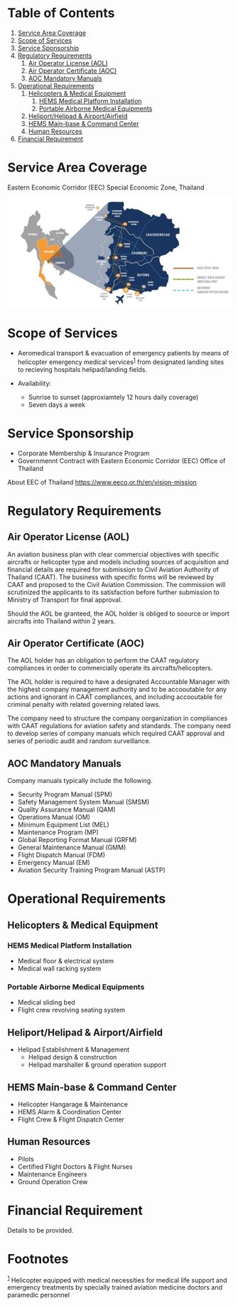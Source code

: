 
# Table of Contents

1.  [Service Area Coverage](#org964dd8b)
2.  [Scope of Services](#orge56c2a6)
3.  [Service Sponsorship](#org9409c14)
4.  [Regulatory Requirements](#org524fe9c)
    1.  [Air Operator License (AOL)](#org3bd7379)
    2.  [Air Operator Certificate (AOC)](#org87ba2d4)
    3.  [AOC Mandatory Manuals](#orgeafcf03)
5.  [Operational Requirements](#org7a506ac)
    1.  [Helicopters & Medical Equipment](#org379c48a)
        1.  [HEMS Medical Platform Installation](#org9a15976)
        2.  [Portable Airborne Medical Equipments](#org80a9991)
    2.  [Heliport/Helipad & Airport/Airfield](#orgb7b11e5)
    3.  [HEMS Main-base & Command Center](#orgc5d4bcf)
    4.  [Human Resources](#org7754e3e)
6.  [Financial Requirement](#orga4238f3)



<a id="org964dd8b"></a>

# Service Area Coverage

Eastern Economic Corridor (EEC) Special Economic Zone, Thailand

![img](./eec_photo1.jpg)


<a id="orge56c2a6"></a>

# Scope of Services

-   Aeromedical transport & evacuation of emergency patients by means of helicopter emergency medical services<sup><a id="fnr.1" class="footref" href="#fn.1">1</a></sup> from designated landing sites to recieving hospitals helipad/landing fields.

-   Availability:
    -   Sunrise to sunset (approxiamtely 12 hours daily coverage)
    -   Seven days a week


<a id="org9409c14"></a>

# Service Sponsorship

-   Corporate Membership & Insurance Program
-   Governmennt Contract with Eastern Economic Corridor (EEC) Office of Thailand

About EEC of Thailand 
<https://www.eeco.or.th/en/vision-mission> 


<a id="org524fe9c"></a>

# Regulatory Requirements


<a id="org3bd7379"></a>

## Air Operator License (AOL)

An aviation business plan with clear commercial objectives with specific aircrafts or helicopter type and models including sources of acquisition and financial details are required for submission to Civil Aviation Authority of Thailand (CAAT). The business with specific forms will be reviewed by CAAT and proposed to the Civil Aviation Commission. The commission will scrutinized the applicants to its satisfaction before further submission to Ministry of Transport for final approval.

Should the AOL be granteed, the AOL holder is obliged to soource or import aircrafts into Thailand within 2 years.


<a id="org87ba2d4"></a>

## Air Operator Certificate (AOC)

The AOL holder has an obligation to perform the CAAT regulatory compliances in order to commercially operate its aircrafts/helicopters.

The AOL holder is required to have a designated Accountable Manager with the highest company management authority and to be accooutable for any actions and ignorant in CAAT compliances, and including accooutable for criminal penalty with related governing related laws.

The company need to structure the company oorganization in compliances with CAAT regulations for aviation safety and standards. The company need to develop series of company manuals which required CAAT approval and series of periodic audit and random surveillance.


<a id="orgeafcf03"></a>

## AOC Mandatory Manuals

Company manuals typically include the following.

-   Security Program Manual (SPM)
-   Safety Management System Manual (SMSM)
-   Quality Assurance Manual (QAM)
-   Operations Manual (OM)
-   Minimum Equipment List (MEL)
-   Maintenance Program (MP)
-   Global Reporting Format Manual (GRFM)
-   General Maintenance Manual (GMM)
-   Flight Dispatch Manual (FDM)
-   Emergency Manual (EM)
-   Aviation Security Training Program Manual (ASTP)


<a id="org7a506ac"></a>

# Operational Requirements


<a id="org379c48a"></a>

## Helicopters & Medical Equipment


<a id="org9a15976"></a>

### HEMS Medical Platform Installation

-   Medical floor & electrical system
-   Medical wall racking system


<a id="org80a9991"></a>

### Portable Airborne Medical Equipments

-   Medical sliding bed
-   Flight crew revolving seating system


<a id="orgb7b11e5"></a>

## Heliport/Helipad & Airport/Airfield

-   Helipad Establishment & Management
    -   Helipad design & construction
    -   Helipad marshaller & ground operation support


<a id="orgc5d4bcf"></a>

## HEMS Main-base & Command Center

-   Helicopter Hangarage & Maintenance
-   HEMS Alarm & Coordination Center
-   Flight Crew & Flight Dispatch Center


<a id="org7754e3e"></a>

## Human Resources

-   Pilots
-   Certified Flight Doctors & Flight Nurses
-   Maintenance Engineers
-   Ground Operation Crew


<a id="orga4238f3"></a>

# Financial Requirement

Details to be provided.


# Footnotes

<sup><a id="fn.1" href="#fnr.1">1</a></sup> Helicopter equipped with medical necessities for medical life support and emergency treatments by specially trained aviation medicine doctors and paramedic personnel
